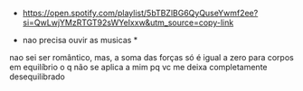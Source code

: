 - https://open.spotify.com/playlist/5bTBZlBG6QyQuseYwmf2ee?si=QwLwjYMzRTGT92sWYeIxxw&utm_source=copy-link

* nao precisa ouvir as musicas *

nao sei ser romântico, mas, a soma das forças só é igual a zero para corpos em equilíbrio o q não se aplica a mim pq vc me deixa completamente desequilibrado
